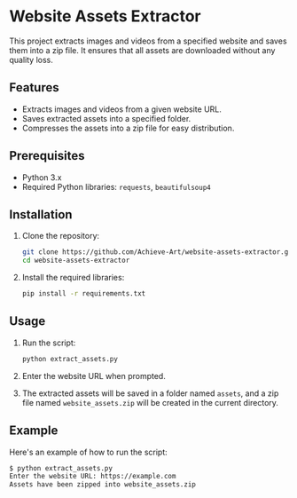 # Website Assets Extractor

This project extracts images and videos from a specified website and saves them into a zip file. It ensures that all assets are downloaded without any quality loss.

## Features

- Extracts images and videos from a given website URL.
- Saves extracted assets into a specified folder.
- Compresses the assets into a zip file for easy distribution.

## Prerequisites

- Python 3.x
- Required Python libraries: `requests`, `beautifulsoup4`

## Installation

1. Clone the repository:

    ```bash
    git clone https://github.com/Achieve-Art/website-assets-extractor.git
    cd website-assets-extractor
    ```

2. Install the required libraries:

    ```bash
    pip install -r requirements.txt
    ```

## Usage

1. Run the script:

    ```bash
    python extract_assets.py
    ```

2. Enter the website URL when prompted.

3. The extracted assets will be saved in a folder named `assets`, and a zip file named `website_assets.zip` will be created in the current directory.

## Example

Here's an example of how to run the script:

```bash
$ python extract_assets.py
Enter the website URL: https://example.com
Assets have been zipped into website_assets.zip
